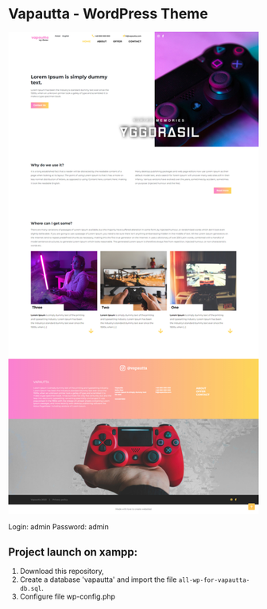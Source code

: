 # Vapautta - WordPress Theme

![My Image](https://github.com/Angir777/vapautta/blob/master/wp-content/themes/vapautta/dist/img/screen.jpg)

Login: admin
Password: admin

## Project launch on xampp:
1. Download this repository,
2. Create a database 'vapautta' and import the file `all-wp-for-vapautta-db.sql`.
3. Configure file wp-config.php
